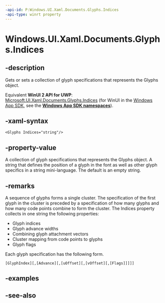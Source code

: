 ```yaml
---
-api-id: P:Windows.UI.Xaml.Documents.Glyphs.Indices
-api-type: winrt property
---
```


<!-- Property syntax
public string Indices { get;  set; }
-->

# Windows.UI.Xaml.Documents.Glyphs.Indices

## -description

Gets or sets a collection of glyph specifications that represents the Glyphs object.

Equivalent **WinUI 2 API for UWP**: [Microsoft.UI.Xaml.Documents.Glyphs.Indices](/windows/winui/api/microsoft.ui.xaml.documents.glyphs.indices) (for WinUI in the [Windows App SDK](/windows/apps/windows-app-sdk/), see the **[Windows App SDK namespaces](/windows/windows-app-sdk/api/winrt/)**).

## -xaml-syntax

```xaml
<Glyphs Indices="string"/>
```

## -property-value

A collection of glyph specifications that represents the Glyphs object.
A string that defines the position of a glyph in the font as well as other glyph specifics in a string mini-language. The default is an empty string.

## -remarks

A sequence of glyphs forms a single cluster. The specification of the first glyph in the cluster is preceded by a specification of how many glyphs and how many code points combine to form the cluster. The Indices property collects in one string the following properties:

- Glyph indices
- Glyph advance widths
- Combining glyph attachment vectors
- Cluster mapping from code points to glyphs
- Glyph flags

Each glyph specification has the following form.

`[GlyphIndex][,[Advance][,[uOffset][,[vOffset][,[Flags]]]]]`

## -examples

## -see-also

